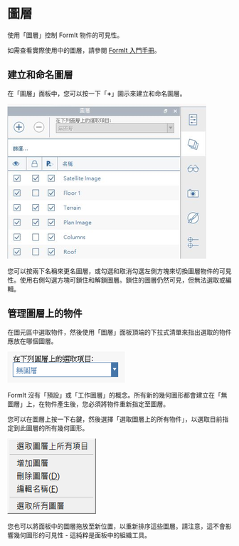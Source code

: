 # 圖層

使用「圖層」控制 FormIt 物件的可見性。

如需查看實際使用中的圖層，請參閱 [FormIt 入門手冊](https://windows.help.formit.autodesk.com/building-the-farnsworth-house/control-visibility-with-layers)。

## 建立和命名圖層

在「圖層」面板中，您可以按一下「**+**」圖示來建立和命名圖層。

![](../.gitbook/assets/layer-locking-image.jpg)

您可以按兩下名稱來更名圖層，或勾選和取消勾選左側方塊來切換圖層物件的可見性。使用右側勾選方塊可鎖住和解鎖圖層。鎖住的圖層仍然可見，但無法選取或編輯。

## 管理圖層上的物件

在圖元區中選取物件，然後使用「圖層」面板頂端的下拉式清單來指出選取的物件應放在哪個圖層。

![](../.gitbook/assets/20191216-layers-panel-2.png)

FormIt 沒有「預設」或「工作圖層」的概念。所有新的幾何圖形都會建立在「無圖層」上，在物件產生後，您必須將物件重新指定至圖層。

您可以在圖層上按一下右鍵，然後選擇「選取圖層上的所有物件」，以選取目前指定到此圖層的所有幾何圖形。

![](../.gitbook/assets/20191216-layers-panel-3.png)

您也可以將面板中的圖層拖放至新位置，以重新排序這些圖層。請注意，這不會影響幾何圖形的可見性 - 這純粹是面板中的組織工具。

